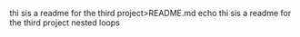 thi sis a readme for the third project>README.md
echo thi sis a readme for the third project
nested loops
